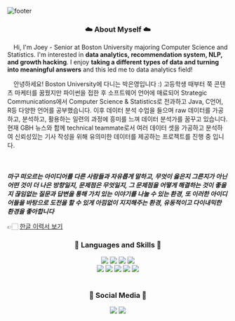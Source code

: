 ![footer](https://capsule-render.vercel.app/api?type=wave&color=A9CBD7&section=footer&height=130&text=Eunyeong(Joey)%20Park&fontSize=57&animation=twinkling&fontAlignY=45&fontColor=&desc=Boston%20University%20CS%20Stats&descSize=17.5&descAlignY=72&descAlign=69)
<h3 align="center" dir="auto"> ☁️ About Myself ☁️ </h3>

&emsp;Hi, I'm Joey - Senior at Boston University majoring Computer Science and Statistics. I'm interested in **data analytics, recommendation system, NLP, and growth hacking**. I enjoy **taking a different types of data and turning into meaningful answers** and this led me to data analytics field! 
<br/>

&emsp;안녕하세요! Boston University에 다니는 박은영입니다 :) 고등학생 때부터 쭉 콘텐츠 마케터를 꿈꿨지만 파이썬을 접한 후 소프트웨어 언어에 매료되어 Strategic Communications에서 Computer Science & Statistics로 전과하고 Java, C언어, R등 다양한 언어를 공부했습니다. 이후 데이터 분석 수업을 들으며 raw 데이터를 가공하고, 분석하고, 활용하는 일련의 과정에 흥미를 느껴 데이터 분석가를 꿈꾸고 있습니다. 현재 GBH 뉴스와 함께 technical teammate로서 여러 데이터 셋을 가공하고 분석하여 신뢰성있는 기사 작성을 위해 유의미한 데이터를 제공하는 프로젝트를 진행 중 입니다.  
<br/>
<br/>
<br/>
**_마구 떠오르는 아이디어를 다른 사람들과 자유롭게 말하고, 무엇이 옳은지 그른지가 아닌 어떤 것이 더 나은 방향일지, 문제점은 무엇일지, 그 문제점을 어떻게 해결하는 것이 좋을지 끊임없는 질문과 답변을 통해 가치 있는 이야기를 나눌 수 있는 환경, 또 이러한 아이디어들을 바탕으로 도전을 할 수 있게 아낌없이 지지해주는 환경, 유동적이고 다이내믹한 환경을 좋아합니다_**

👉🏻 [한글 이력서 보기](https://tricolor-text-b1c.notion.site/b808a6efbc18436cb3bc4cd692068906)

<h3 align="center" dir="auto"> 🌱 Languages and Skills 🌱 </h3>
<div align="center">
  <img src="https://img.shields.io/badge/Python-3766AB?style=flat-square&logo=Python&logoColor=white"/> <img src=
  "https://img.shields.io/badge/R-276DC3?style=flat-square&logo=R&logoColor=white"/> <img src=
  "https://img.shields.io/badge/MySQL-4479A1?style=flat-square&logo=MySQL&logoColor=white"/> <img src=
  "https://img.shields.io/badge/Pandas-150458?style=flat-square&logo=pandas&logoColor=white"/> </br> <img src=
  "https://img.shields.io/badge/CSS3-1572B6?style=flat-square&logo=CSS3&logoColor=white"/> <img src=
  "https://img.shields.io/badge/HTML5-E34F26?style=flat-square&logo=HTML5&logoColor=white"/> <img src=
  "https://img.shields.io/badge/Tableau-E97627?style=flat-square&logo=tableau&logoColor=white"/> <img src=
  "https://img.shields.io/badge/OCaml-EC6813?style=flat-square&logo=OCaml&logoColor=white"/> <img src=
  "https://img.shields.io/badge/Microsoft Excel-217346?style=flat-square&logo=Microsoft Excel&logoColor=white"/>   
 </div>
 <br/>

<h3 align="center" dir="auto"> 💬 Social Media 💬 </h3>
<div align="center">
<a href="https://www.instagram.com/tulipeyeong/" target="_blank"><img src="https://img.shields.io/badge/Instagram-E4405F?style=flat-square&logo=instagram&logoColor=white"/></a>
<a href="https://www.linkedin.com/in/eunyeong-park-57b867206/" target="_blank"><img src="https://img.shields.io/badge/LinkedIN-0A66C2?style=flat-square&logo=LinkedIN&logoColor=white"/></a>
</div>


